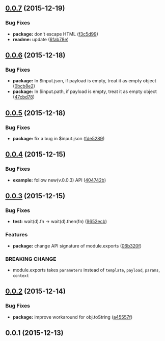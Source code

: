 <a name="0.0.7"></a>
## [0.0.7](https://github.com/ToQoz/api-gateway-mapping-template/compare/v0.0.6...v0.0.7) (2015-12-19)


### Bug Fixes

* **package:** don't escape HTML ([f3c5d99](https://github.com/ToQoz/api-gateway-mapping-template/commit/f3c5d99))
* **readme:** update ([6fab78e](https://github.com/ToQoz/api-gateway-mapping-template/commit/6fab78e))



<a name="0.0.6"></a>
## [0.0.6](https://github.com/ToQoz/api-gateway-mapping-template/compare/v0.0.5...v0.0.6) (2015-12-18)


### Bug Fixes

* **package:** In $input.json, if payload is empty, treat it as empty object ([0bcb8e2](https://github.com/ToQoz/api-gateway-mapping-template/commit/0bcb8e2))
* **package:** In $input.path, if payload is empty, treat it as empty object ([47cbd78](https://github.com/ToQoz/api-gateway-mapping-template/commit/47cbd78))



<a name="0.0.5"></a>
## [0.0.5](https://github.com/ToQoz/api-gateway-mapping-template/compare/v0.0.4...v0.0.5) (2015-12-18)


### Bug Fixes

* **package:** fix a bug in $input.json ([fde5289](https://github.com/ToQoz/api-gateway-mapping-template/commit/fde5289))



<a name="0.0.4"></a>
## [0.0.4](https://github.com/ToQoz/api-gateway-mapping-template/compare/v0.0.3...v0.0.4) (2015-12-15)


### Bug Fixes

* **example:** follow new(v.0.0.3) API ([404742b](https://github.com/ToQoz/api-gateway-mapping-template/commit/404742b))



<a name="0.0.3"></a>
## [0.0.3](https://github.com/ToQoz/api-gateway-mapping-template/compare/v0.0.2...v0.0.3) (2015-12-15)


### Bug Fixes

* **test:** wait(d).fn -> wait(d).then(fn) ([9652ecb](https://github.com/ToQoz/api-gateway-mapping-template/commit/9652ecb))

### Features

* **package:** change API signature of module.exports ([06b320f](https://github.com/ToQoz/api-gateway-mapping-template/commit/06b320f))


### BREAKING CHANGE

- module.exports takes `parameters` instead of `template`, `payload`, `params`, `context`



<a name="0.0.2"></a>
## [0.0.2](https://github.com/ToQoz/api-gateway-mapping-template/compare/v0.0.1...v0.0.2) (2015-12-14)


### Bug Fixes

* **package:** improve workaround for obj.toString ([a45557f](https://github.com/ToQoz/api-gateway-mapping-template/commit/a45557f))



<a name="0.0.1"></a>
## 0.0.1 (2015-12-13)




